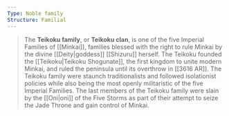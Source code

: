 ```yaml
---
Type: Noble family
Structure: Familial
---
```


> The **Teikoku family**, or **Teikoku clan**, is one of the five Imperial Families of [[Minkai]], families blessed with the right to rule Minkai by the divine [[Deity|goddess]] [[Shizuru]] herself. The Teikoku founded the [[Teikoku|Teikoku Shogunate]], the first kingdom to unite modern Minkai, and ruled the peninsula until its overthrow in [[3616 AR]]. The Teikoku family were staunch traditionalists and followed isolationist policies while also being the most openly militaristic of the five Imperial Families. The last members of the Teikoku family were slain by the [[Oni|oni]] of the Five Storms as part of their attempt to seize the Jade Throne and gain control of Minkai.








